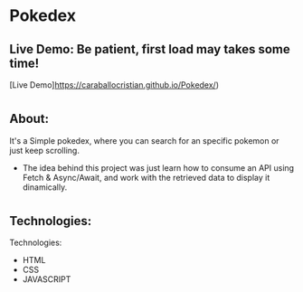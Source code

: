 # Pokedex

## Live Demo: Be patient, first load may takes some time!
  [Live Demo]https://caraballocristian.github.io/Pokedex/)
#

## About:
  <p>
    It's a Simple pokedex, where you can search for an specific pokemon or just keep scrolling.
  </p>

- The idea behind this project was just learn how to consume an API using Fetch & Async/Await, and work with the retrieved data to display it dinamically.
 
#

## Technologies:
<p>
  Technologies:
</p>

-  HTML
-  CSS
-  JAVASCRIPT
